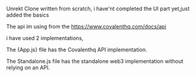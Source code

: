 Unrekt Clone written from scratch, i have'nt completed the UI part yet,just added the basics

The api im using from the https://www.covalenthq.com/docs/api

i have used 2 implementations,

The {App.js} file has the Covalenthq API implementation.

The Standalone.js file has the standalone web3 implementation without relying on an API.
